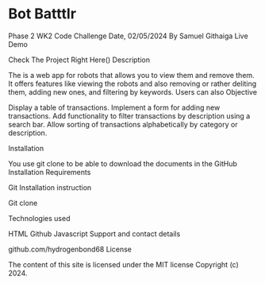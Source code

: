 # Bot Batttlr
Phase 2 WK2 Code Challenge Date, 02/05/2024 By Samuel Githaiga Live Demo

Check The Project Right Here() Description

The  is a web app for robots that allows you to view them and remove them. It offers features like viewing the robots and also removing or rather deliting them, adding new ones, and filtering by keywords. Users can also 
Objective

Display a table of transactions.
Implement a form for adding new transactions.
Add functionality to filter transactions by description using a search bar.
Allow sorting of transactions alphabetically by category or description.

Installation

You use git clone to be able to download the documents in the GitHub Installation Requirements

Git Installation instruction

Git clone 

Technologies used

HTML Github Javascript Support and contact details

github.com/hydrogenbond68 License

The content of this site is licensed under the MIT license Copyright (c) 2024.
